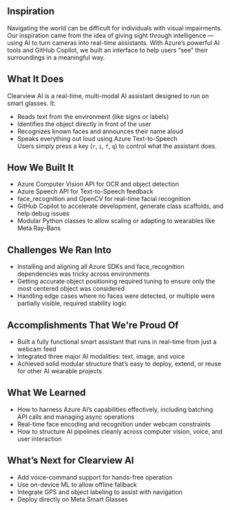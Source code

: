 ## Inspiration  
Navigating the world can be difficult for individuals with visual impairments. Our inspiration came from the idea of giving sight through intelligence — using AI to turn cameras into real-time assistants. With Azure’s powerful AI tools and GitHub Copilot, we built an interface to help users “see” their surroundings in a meaningful way.
## What It Does  
Clearview AI is a real-time, multi-modal AI assistant designed to run on smart glasses. It:
- Reads text from the environment (like signs or labels)  
- Identifies the object directly in front of the user  
- Recognizes known faces and announces their name aloud  
- Speaks everything out loud using Azure Text-to-Speech  
Users simply press a key (`r`, `i`, `f`, `q`) to control what the assistant does.
 ## How We Built It  
- Azure Computer Vision API for OCR and object detection  
- Azure Speech API for Text-to-Speech feedback  
- face_recognition and OpenCV for real-time facial recognition  
- GitHub Copilot to accelerate development, generate class scaffolds, and help debug issues  
- Modular Python classes to allow scaling or adapting to wearables like Meta Ray-Bans
## Challenges We Ran Into  
- Installing and aligning all Azure SDKs and face_recognition dependencies was tricky across environments  
- Getting accurate object positioning required tuning to ensure only the most centered object was considered  
- Handling edge cases where no faces were detected, or multiple were partially visible, required stability logic
## Accomplishments That We're Proud Of  
- Built a fully functional smart assistant that runs in real-time from just a webcam feed  
- Integrated three major AI modalities: text, image, and voice  
- Achieved solid modular structure that’s easy to deploy, extend, or reuse for other AI wearable projects
## What We Learned  
- How to harness Azure AI’s capabilities effectively, including batching API calls and managing async operations  
- Real-time face encoding and recognition under webcam constraints  
- How to structure AI pipelines cleanly across computer vision, voice, and user interaction
## What’s Next for Clearview AI  
- Add voice-command support for hands-free operation  
- Use on-device ML to allow offline fallback  
- Integrate GPS and object labeling to assist with navigation  
- Deploy directly on Meta Smart Glasses
